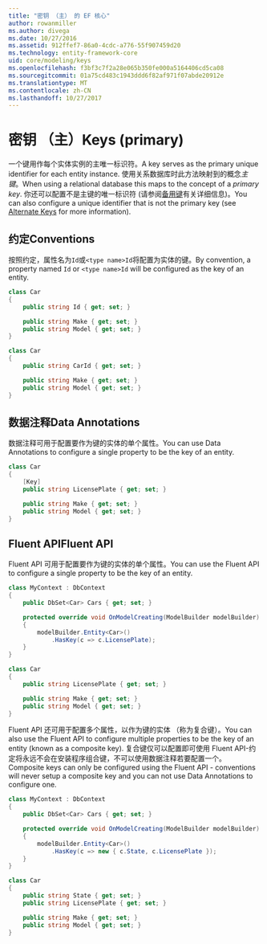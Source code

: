 ```yaml
---
title: "密钥 （主） 的 EF 核心"
author: rowanmiller
ms.author: divega
ms.date: 10/27/2016
ms.assetid: 912ffef7-86a0-4cdc-a776-55f907459d20
ms.technology: entity-framework-core
uid: core/modeling/keys
ms.openlocfilehash: f3bf3c7f2a28e065b350fe000a5164406cd5ca08
ms.sourcegitcommit: 01a75cd483c1943ddd6f82af971f07abde20912e
ms.translationtype: MT
ms.contentlocale: zh-CN
ms.lasthandoff: 10/27/2017
---
```

# <a name="keys-primary"></a><span data-ttu-id="f9820-102">密钥 （主）</span><span class="sxs-lookup"><span data-stu-id="f9820-102">Keys (primary)</span></span>

<span data-ttu-id="f9820-103">一个键用作每个实体实例的主唯一标识符。</span><span class="sxs-lookup"><span data-stu-id="f9820-103">A key serves as the primary unique identifier for each entity instance.</span></span> <span data-ttu-id="f9820-104">使用关系数据库时此方法映射到的概念*主键*。</span><span class="sxs-lookup"><span data-stu-id="f9820-104">When using a relational database this maps to the concept of a *primary key*.</span></span> <span data-ttu-id="f9820-105">你还可以配置不是主键的唯一标识符 (请参阅[备用键](alternate-keys.md)有关详细信息)。</span><span class="sxs-lookup"><span data-stu-id="f9820-105">You can also configure a unique identifier that is not the primary key (see [Alternate Keys](alternate-keys.md) for more information).</span></span>

## <a name="conventions"></a><span data-ttu-id="f9820-106">约定</span><span class="sxs-lookup"><span data-stu-id="f9820-106">Conventions</span></span>

<span data-ttu-id="f9820-107">按照约定，属性名为`Id`或`<type name>Id`将配置为实体的键。</span><span class="sxs-lookup"><span data-stu-id="f9820-107">By convention, a property named `Id` or `<type name>Id` will be configured as the key of an entity.</span></span>

<!-- [!code-csharp[Main](samples/core/Modeling/Conventions/Samples/KeyId.cs?highlight=3)] -->
``` csharp
class Car
{
    public string Id { get; set; }

    public string Make { get; set; }
    public string Model { get; set; }
}
```

<!-- [!code-csharp[Main](samples/core/Modeling/Conventions/Samples/KeyTypeNameId.cs?highlight=3)] -->
``` csharp
class Car
{
    public string CarId { get; set; }

    public string Make { get; set; }
    public string Model { get; set; }
}
```

## <a name="data-annotations"></a><span data-ttu-id="f9820-108">数据注释</span><span class="sxs-lookup"><span data-stu-id="f9820-108">Data Annotations</span></span>

<span data-ttu-id="f9820-109">数据注释可用于配置要作为键的实体的单个属性。</span><span class="sxs-lookup"><span data-stu-id="f9820-109">You can use Data Annotations to configure a single property to be the key of an entity.</span></span>

<!-- [!code-csharp[Main](samples/core/Modeling/DataAnnotations/Samples/KeySingle.cs?highlight=3,4)] -->
``` csharp
class Car
{
    [Key]
    public string LicensePlate { get; set; }

    public string Make { get; set; }
    public string Model { get; set; }
}
```

## <a name="fluent-api"></a><span data-ttu-id="f9820-110">Fluent API</span><span class="sxs-lookup"><span data-stu-id="f9820-110">Fluent API</span></span>

<span data-ttu-id="f9820-111">Fluent API 可用于配置要作为键的实体的单个属性。</span><span class="sxs-lookup"><span data-stu-id="f9820-111">You can use the Fluent API to configure a single property to be the key of an entity.</span></span>

<!-- [!code-csharp[Main](samples/core/Modeling/FluentAPI/Samples/KeySingle.cs?highlight=7,8)] -->
``` csharp
class MyContext : DbContext
{
    public DbSet<Car> Cars { get; set; }

    protected override void OnModelCreating(ModelBuilder modelBuilder)
    {
        modelBuilder.Entity<Car>()
            .HasKey(c => c.LicensePlate);
    }
}

class Car
{
    public string LicensePlate { get; set; }

    public string Make { get; set; }
    public string Model { get; set; }
}
```

<span data-ttu-id="f9820-112">Fluent API 还可用于配置多个属性，以作为键的实体 （称为复合键）。</span><span class="sxs-lookup"><span data-stu-id="f9820-112">You can also use the Fluent API to configure multiple properties to be the key of an entity (known as a composite key).</span></span> <span data-ttu-id="f9820-113">复合键仅可以配置即可使用 Fluent API-约定将永远不会在安装程序组合键，不可以使用数据注释若要配置一个。</span><span class="sxs-lookup"><span data-stu-id="f9820-113">Composite keys can only be configured using the Fluent API - conventions will never setup a composite key and you can not use Data Annotations to configure one.</span></span>

<!-- [!code-csharp[Main](samples/core/Modeling/FluentAPI/Samples/KeyComposite.cs?highlight=7,8)] -->
``` csharp
class MyContext : DbContext
{
    public DbSet<Car> Cars { get; set; }

    protected override void OnModelCreating(ModelBuilder modelBuilder)
    {
        modelBuilder.Entity<Car>()
            .HasKey(c => new { c.State, c.LicensePlate });
    }
}

class Car
{
    public string State { get; set; }
    public string LicensePlate { get; set; }

    public string Make { get; set; }
    public string Model { get; set; }
}
```
